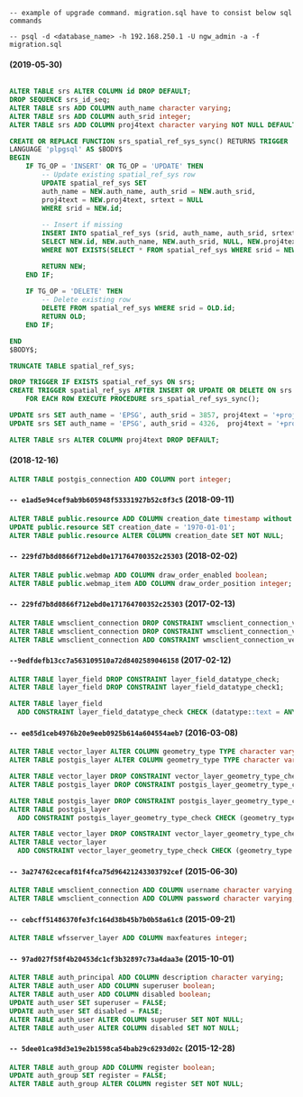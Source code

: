 `-- example of upgrade command. migration.sql have to consist below sql commands`

`-- psql -d <database_name> -h 192.168.250.1 -U ngw_admin -a -f migration.sql`

#### (2019-05-30)

```sql

ALTER TABLE srs ALTER COLUMN id DROP DEFAULT;
DROP SEQUENCE srs_id_seq;
ALTER TABLE srs ADD COLUMN auth_name character varying;
ALTER TABLE srs ADD COLUMN auth_srid integer;
ALTER TABLE srs ADD COLUMN proj4text character varying NOT NULL DEFAULT ''; 

CREATE OR REPLACE FUNCTION srs_spatial_ref_sys_sync() RETURNS TRIGGER
LANGUAGE 'plpgsql' AS $BODY$
BEGIN
    IF TG_OP = 'INSERT' OR TG_OP = 'UPDATE' THEN
        -- Update existing spatial_ref_sys row
        UPDATE spatial_ref_sys SET
        auth_name = NEW.auth_name, auth_srid = NEW.auth_srid,
        proj4text = NEW.proj4text, srtext = NULL
        WHERE srid = NEW.id;
        
        -- Insert if missing
        INSERT INTO spatial_ref_sys (srid, auth_name, auth_srid, srtext, proj4text)
        SELECT NEW.id, NEW.auth_name, NEW.auth_srid, NULL, NEW.proj4text
        WHERE NOT EXISTS(SELECT * FROM spatial_ref_sys WHERE srid = NEW.id);

        RETURN NEW;
    END IF;
    
    IF TG_OP = 'DELETE' THEN
        -- Delete existing row
        DELETE FROM spatial_ref_sys WHERE srid = OLD.id;
        RETURN OLD;
    END IF;

END
$BODY$;

TRUNCATE TABLE spatial_ref_sys;

DROP TRIGGER IF EXISTS spatial_ref_sys ON srs;
CREATE TRIGGER spatial_ref_sys AFTER INSERT OR UPDATE OR DELETE ON srs
    FOR EACH ROW EXECUTE PROCEDURE srs_spatial_ref_sys_sync();

UPDATE srs SET auth_name = 'EPSG', auth_srid = 3857, proj4text = '+proj=merc +a=6378137 +b=6378137 +lat_ts=0.0 +lon_0=0.0 +x_0=0.0 +y_0=0 +k=1.0 +units=m +nadgrids=@null +wktext +no_defs' WHERE id = 3857;
UPDATE srs SET auth_name = 'EPSG', auth_srid = 4326,  proj4text = '+proj=longlat +datum=WGS84 +no_defs' WHERE id = 4326;

ALTER TABLE srs ALTER COLUMN proj4text DROP DEFAULT;
```

#### (2018-12-16)

```sql
ALTER TABLE postgis_connection ADD COLUMN port integer;
```

#### `-- e1ad5e94cef9ab9b605948f53331927b52c8f3c5` (2018-09-11)

```sql
ALTER TABLE public.resource ADD COLUMN creation_date timestamp without time zone;
UPDATE public.resource SET creation_date = '1970-01-01';
ALTER TABLE public.resource ALTER COLUMN creation_date SET NOT NULL;
```

#### `-- 229fd7b8d0866f712ebd0e171764700352c25303` (2018-02-02)

```sql
ALTER TABLE public.webmap ADD COLUMN draw_order_enabled boolean;
ALTER TABLE public.webmap_item ADD COLUMN draw_order_position integer;
```

#### `-- 229fd7b8d0866f712ebd0e171764700352c25303` (2017-02-13)

```sql
ALTER TABLE wmsclient_connection DROP CONSTRAINT wmsclient_connection_version_check;
ALTER TABLE wmsclient_connection DROP CONSTRAINT wmsclient_connection_version_check1;
ALTER TABLE wmsclient_connection ADD CONSTRAINT wmsclient_connection_version_check CHECK (version IN ('1.1.1', '1.3.0'));
```

#### `--9edfdefb13cc7a563109510a72d8402589046158` (2017-02-12)

```sql
ALTER TABLE layer_field DROP CONSTRAINT layer_field_datatype_check;
ALTER TABLE layer_field DROP CONSTRAINT layer_field_datatype_check1;

ALTER TABLE layer_field
  ADD CONSTRAINT layer_field_datatype_check CHECK (datatype::text = ANY (ARRAY['INTEGER'::character varying, 'BIGINT'::character varying, 'REAL'::character varying, 'STRING'::character varying, 'DATE'::character varying, 'TIME'::character varying, 'DATETIME'::character varying]::text[]));
```

#### `-- ee85d1ceb4976b20e9eeb0925b614a604554aeb7` (2016-03-08)

```sql
ALTER TABLE vector_layer ALTER COLUMN geometry_type TYPE character varying(15);
ALTER TABLE postgis_layer ALTER COLUMN geometry_type TYPE character varying(15);

ALTER TABLE vector_layer DROP CONSTRAINT vector_layer_geometry_type_check1;
ALTER TABLE postgis_layer DROP CONSTRAINT postgis_layer_geometry_type_check1;

ALTER TABLE postgis_layer DROP CONSTRAINT postgis_layer_geometry_type_check;
ALTER TABLE postgis_layer
  ADD CONSTRAINT postgis_layer_geometry_type_check CHECK (geometry_type::text = ANY (ARRAY['POINT'::character varying, 'LINESTRING'::character varying, 'POLYGON'::character varying, 'MULTIPOINT'::character varying, 'MULTILINESTRING'::character varying, 'MULTIPOLYGON'::character varying]::text[]));

ALTER TABLE vector_layer DROP CONSTRAINT vector_layer_geometry_type_check;
ALTER TABLE vector_layer
  ADD CONSTRAINT vector_layer_geometry_type_check CHECK (geometry_type::text = ANY (ARRAY['POINT'::character varying, 'LINESTRING'::character varying, 'POLYGON'::character varying, 'MULTIPOINT'::character varying, 'MULTILINESTRING'::character varying, 'MULTIPOLYGON'::character varying]::text[]));
```

#### `-- 3a274762cecaf81f4fca75d96421243303792cef` (2015-06-30)

```sql
ALTER TABLE wmsclient_connection ADD COLUMN username character varying;
ALTER TABLE wmsclient_connection ADD COLUMN password character varying;
```


#### `-- cebcff51486370fe3fc164d38b45b7b0b58a61c8` (2015-09-21)

```sql
ALTER TABLE wfsserver_layer ADD COLUMN maxfeatures integer;
```


#### `-- 97ad027f58f4b20453dc1cf3b32897c73a4daa3e` (2015-10-01)

```sql
ALTER TABLE auth_principal ADD COLUMN description character varying;
ALTER TABLE auth_user ADD COLUMN superuser boolean;
ALTER TABLE auth_user ADD COLUMN disabled boolean;
UPDATE auth_user SET superuser = FALSE;
UPDATE auth_user SET disabled = FALSE;
ALTER TABLE auth_user ALTER COLUMN superuser SET NOT NULL;
ALTER TABLE auth_user ALTER COLUMN disabled SET NOT NULL;
```

#### `-- 5dee01ca98d3e19e2b1598ca54bab29c6293d02c` (2015-12-28)

```sql
ALTER TABLE auth_group ADD COLUMN register boolean;
UPDATE auth_group SET register = FALSE;
ALTER TABLE auth_group ALTER COLUMN register SET NOT NULL;
```
